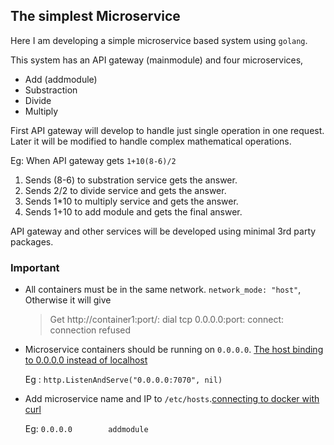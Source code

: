 ## The simplest Microservice

Here I am developing a simple microservice based system using `golang`.

This system has an API gateway (mainmodule) and four microservices,
   * Add (addmodule)
   * Substraction 
   * Divide
   * Multiply


First API gateway will develop to handle just single operation in one request. Later it will be modified to handle complex mathematical operations.

Eg:
When API gateway gets `1+10(8-6)/2`
1. Sends (8-6) to substration service gets the answer.
2. Sends 2/2 to divide service and gets the answer.
3. Sends 1*10 to multiply service and gets the answer.
4. Sends 1+10 to add module and gets the final answer.

API gateway and other services will be developed using minimal 3rd party packages.

### Important

* All containers must be in the same network. `network_mode: "host"`, Otherwise it will give 

    > Get http://container1:port/: dial tcp 0.0.0.0:port: connect: connection refused

* Microservice containers should be running on `0.0.0.0`. [The host binding to 0.0.0.0 instead of localhost](https://chat.stackoverflow.com/rooms/198447/discussion-between-maartendev-and-sachith)

    Eg : `http.ListenAndServe("0.0.0.0:7070", nil)`

* Add microservice name and IP to `/etc/hosts`.[connecting to docker with curl](https://stackoverflow.com/questions/41887775/connecting-to-docker-with-curl/41895590#41895590)

    Eg:
    `0.0.0.0        addmodule`